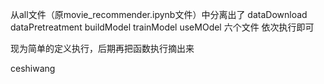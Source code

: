 从all文件（原movie_recommender.ipynb文件）中分离出了
dataDownload 
dataPretreatment 
buildModel 
trainModel 
useMOdel
六个文件 依次执行即可

现为简单的定义执行，后期再把函数执行摘出来

ceshiwang
